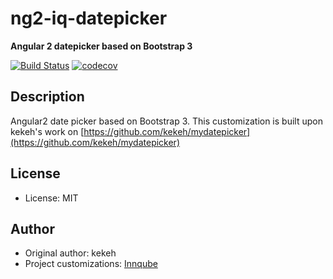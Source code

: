 # ng2-iq-datepicker

**Angular 2 datepicker based on Bootstrap 3**

[![Build Status](https://travis-ci.org/Innqube/ng2-iq-datepicker.svg?branch=master)](https://travis-ci.org/Innqube/ng2-iq-datepicker)
[![codecov](https://codecov.io/gh/Innqube/ng2-iq-datepicker/branch/master/graph/badge.svg)](https://codecov.io/gh/Innqube/ng2-iq-datepicker)

## Description
Angular2 date picker based on Bootstrap 3. This customization is built upon kekeh's work on [https://github.com/kekeh/mydatepicker](https://github.com/kekeh/mydatepicker)

## License
* License: MIT

## Author
* Original author: kekeh
* Project customizations: [Innqube](http://www.innqube.com)
